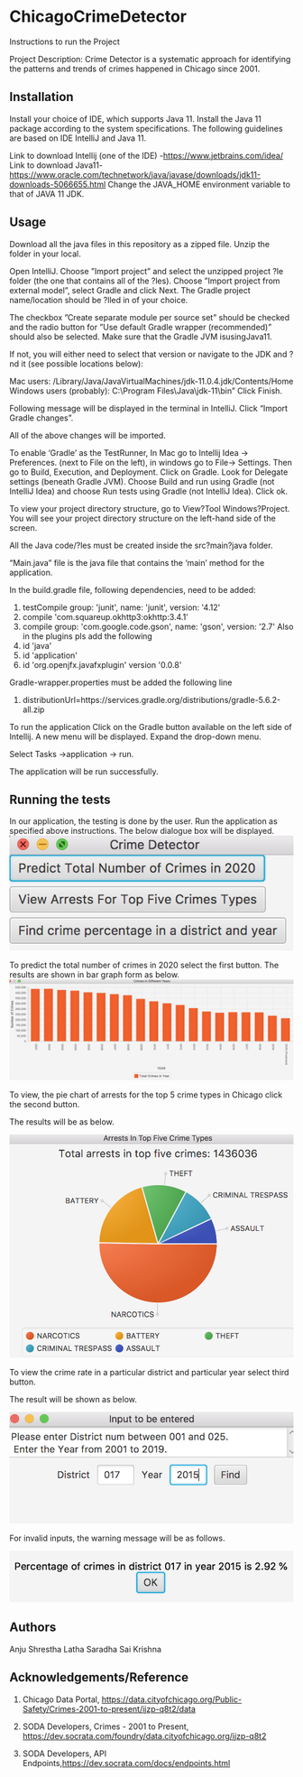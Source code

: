 # ChicagoCrimeDetector

Instructions to run the Project

Project Description: 
Crime Detector is a systematic approach for identifying the patterns and trends of crimes happened in Chicago since 2001.

## Installation
Install your choice of IDE, which supports Java 11. Install the Java 11 package according to the system specifications. The following guidelines are based on IDE IntelliJ and Java 11.

Link to download Intellij (one of the IDE) -https://www.jetbrains.com/idea/
Link to download Java11- https://www.oracle.com/technetwork/java/javase/downloads/jdk11-downloads-5066655.html
Change the JAVA_HOME environment variable to that of JAVA 11 JDK.

## Usage
Download all the java files in this repository as a zipped file. Unzip the folder in your local.

Open IntelliJ. Choose ”Import project” and select the unzipped project ?le folder (the one that contains all of the ?les). 
Choose ”Import project from external model”, select Gradle and click Next. 
The Gradle project name/location should be ?lled in of your choice.

The checkbox ”Create separate module per source set” should be checked and the radio button for ”Use default Gradle wrapper (recommended)” should also be selected. Make sure that the Gradle JVM isusingJava11. 

If not, you will either need to select that version or navigate to the JDK and ?nd it (see possible locations below): 

Mac users: /Library/Java/JavaVirtualMachines/jdk-11.0.4.jdk/Contents/Home Windows users (probably): C:\Program Files\Java\jdk-11\bin” 
Click Finish.

Following message will be displayed in the terminal in IntelliJ. Click “Import Gradle changes”. 

All of the above changes will be imported.

To enable ‘Gradle’ as the TestRunner, In Mac go to Intellij Idea -> Preferences. (next to File on the left), in windows go to File-> Settings. Then go to Build, Execution, and Deployment. Click on Gradle. Look for Delegate settings (beneath Gradle JVM). Choose Build and run using Gradle (not IntelliJ Idea) and choose Run tests using Gradle (not IntelliJ Idea). Click ok. 

To view your project directory structure, go to View?Tool Windows?Project. You will see your project directory structure on the left-hand side of the screen.

 All the Java code/?les must be created inside the src?main?java folder.

“Main.java” file is the java file that contains the ‘main’ method for the application.

In the build.gradle file, following dependencies, need to be added:
1. testCompile group: 'junit', name: 'junit', version: '4.12'
2. compile 'com.squareup.okhttp3:okhttp:3.4.1'
3. compile group: 'com.google.code.gson', name: 'gson', version: '2.7'
Also in the plugins pls add the following
4. id 'java'
5. id 'application'
6. id 'org.openjfx.javafxplugin' version '0.0.8'

Gradle-wrapper.properties must be added the following line
1. distributionUrl=https\://services.gradle.org/distributions/gradle-5.6.2-all.zip

To run the application Click on the Gradle button available on the left side of Intellij. A new menu will be displayed. Expand the drop-down menu.

Select
Tasks ->application -> run.

The application will be run successfully.

## Running the tests

In our application, the testing is done by the user.
Run the application as specified above instructions.
The below dialogue box will be displayed.
![Test Image 1](Menu.png)

To predict the total number of crimes in 2020 select the first button.
The results are shown in bar graph form as below.
![Test Image 2](Prediction_2020.png)

To view, the pie chart of arrests for the top 5 crime types in Chicago click the second button.

The results will be as below.

![Test Image 3](Graph.png)

To view the crime rate in a particular district and particular year select third button.


The result will be shown as below.

![Test Image 4](Input_Entry.png)

For invalid inputs, the warning message will be as follows.

![Test Image 5](Input_Entry_Result.png)

## Authors

Anju Shrestha
Latha Saradha
Sai Krishna

## Acknowledgements/Reference
1.  Chicago Data Portal,
       https://data.cityofchicago.org/Public-Safety/Crimes-2001-to-present/ijzp-q8t2/data
       
2.  SODA Developers, Crimes - 2001 to Present, https://dev.socrata.com/foundry/data.cityofchicago.org/ijzp-q8t2

3. SODA Developers, API Endpoints,https://dev.socrata.com/docs/endpoints.html 




